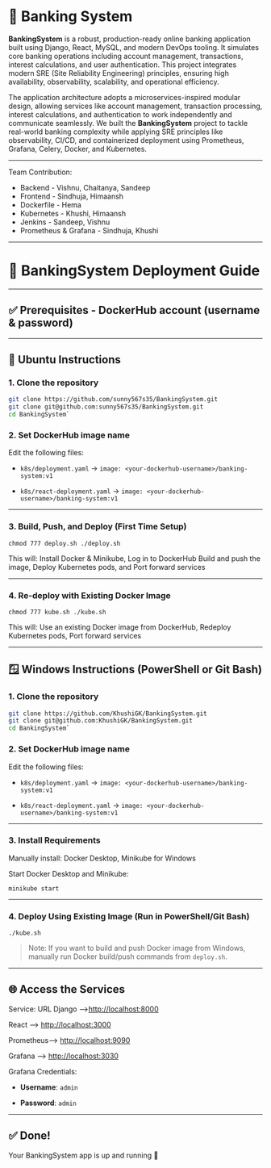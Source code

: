 # 🏦 Banking System
**BankingSystem** is a robust, production-ready online banking application built using Django, React, MySQL, and modern DevOps tooling. It simulates core banking operations including account management, transactions, interest calculations, and user authentication. This project integrates modern SRE (Site Reliability Engineering) principles, ensuring high availability, observability, scalability, and operational efficiency.

The application architecture adopts a microservices-inspired modular design, allowing services like account management, transaction processing, interest calculations, and authentication to work independently and communicate seamlessly.
We built the **BankingSystem** project to tackle real-world banking complexity while applying SRE principles like observability, CI/CD, and containerized deployment using Prometheus, Grafana, Celery, Docker, and Kubernetes.

---
Team Contribution:
- Backend - Vishnu, Chaitanya, Sandeep
- Frontend - Sindhuja, Himaansh
- Dockerfile - Hema
- Kubernetes - Khushi, Himaansh
- Jenkins - Sandeep, Vishnu
- Prometheus & Grafana - Sindhuja, Khushi
* * *
# 🏦 BankingSystem Deployment Guide

--- 
## ✅ Prerequisites - DockerHub account (username & password)

---
## 🚀 Ubuntu Instructions 
### 1. Clone the repository 
```bash
git clone https://github.com/sunny567s35/BankingSystem.git
git clone git@github.com:sunny567s35/BankingSystem.git
cd BankingSystem` 
```
### 2\. Set DockerHub image name

Edit the following files:

*   `k8s/deployment.yaml` → `image: <your-dockerhub-username>/banking-system:v1`
    
*   `k8s/react-deployment.yaml` → `image: <your-dockerhub-username>/banking-system:v1`
    

* * *

### 3\. Build, Push, and Deploy (First Time Setup)

`chmod 777 deploy.sh
./deploy.sh` 

This will:
Install Docker & Minikube, Log in to DockerHub Build and push the image, Deploy Kubernetes pods, and Port forward services

* * *

### 4\. Re-deploy with Existing Docker Image

`chmod 777 kube.sh
./kube.sh` 

This will:
Use an existing Docker image from DockerHub, Redeploy Kubernetes pods, Port forward services    

* * *

🪟 Windows Instructions (PowerShell or Git Bash)
------------------------------------------------

### 1\. Clone the repository

```bash
git clone https://github.com/KhushiGK/BankingSystem.git
git clone git@github.com:KhushiGK/BankingSystem.git
cd BankingSystem` 
``` 

### 2\. Set DockerHub image name

Edit the following files:

*   `k8s/deployment.yaml` → `image: <your-dockerhub-username>/banking-system:v1`
    
*   `k8s/react-deployment.yaml` → `image: <your-dockerhub-username>/banking-system:v1`
    

* * *

### 3\. Install Requirements

Manually install:
Docker Desktop, Minikube for Windows    

Start Docker Desktop and Minikube:

`minikube start` 

* * *

### 4\. Deploy Using Existing Image (Run in PowerShell/Git Bash)

`./kube.sh` 

> Note: If you want to build and push Docker image from Windows, manually run Docker build/push commands from `deploy.sh`.

* * *

🌐 Access the Services
----------------------

Service:
URL
Django -->[http://localhost:8000](http://localhost:8000)

React --> [http://localhost:3000](http://localhost:3000)

Prometheus--> [http://localhost:9090](http://localhost:9090)

Grafana --> [http://localhost:3030](http://localhost:3030)

Grafana Credentials:

*   **Username**: `admin`
    
*   **Password**: `admin`
    

* * *

✅ Done!
-------

Your BankingSystem app is up and running 🚀

